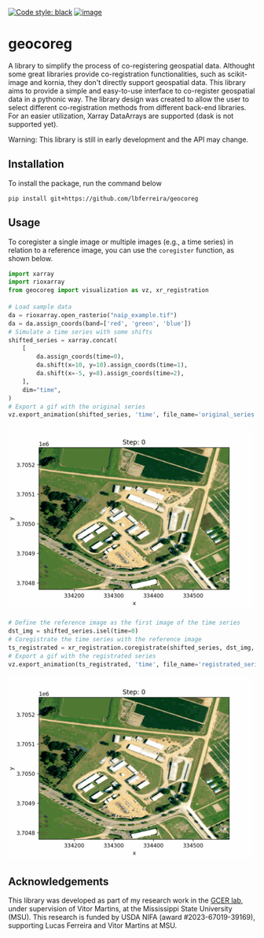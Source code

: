 [![Code style: black](https://img.shields.io/badge/code%20style-black-000000.svg)](https://github.com/psf/black)
[![image](https://colab.research.google.com/assets/colab-badge.svg)](https://colab.research.google.com/github/lbferreira/geocoreg/blob/main)
# geocoreg
A library to simplify the process of co-registering geospatial data.
Althought some great libraries provide co-registration functionalities, such as scikit-image and kornia, they don't directly support geospatial data. This library aims to provide a simple and easy-to-use interface to co-register geospatial data in a pythonic way. The library design was created to allow the user to select different co-registration methods from different back-end libraries. For an easier utilization, Xarray DataArrays are supported (dask is not supported yet).

Warning: This library is still in early development and the API may change.

## Installation
To install the package, run the command below
```
pip install git+https://github.com/lbferreira/geocoreg
```

## Usage
To coregister a single image or multiple images (e.g., a time series) in relation to a reference image, you can use the `coregister` function, as shown below.
```python
import xarray
import rioxarray
from geocoreg import visualization as vz, xr_registration

# Load sample data
da = rioxarray.open_rasterio("naip_example.tif")
da = da.assign_coords(band=['red', 'green', 'blue'])
# Simulate a time series with some shifts
shifted_series = xarray.concat(
    [
        da.assign_coords(time=0),
        da.shift(x=10, y=10).assign_coords(time=1),
        da.shift(x=-5, y=8).assign_coords(time=2),
    ],
    dim="time",
)
# Export a gif with the original series
vz.export_animation(shifted_series, 'time', file_name='original_series.gif')
```
<img src="./docs/registration_example/original_series.gif" alt="Original time series" style="width: 500px;">

```python
# Define the reference image as the first image of the time series
dst_img = shifted_series.isel(time=0)
# Coregistrate the time series with the reference image
ts_registrated = xr_registration.coregistrate(shifted_series, dst_img, registrator='pcc', registration_bands=['red',])
# Export a gif with the registrated series
vz.export_animation(ts_registrated, 'time', file_name='registrated_series.gif')
```
<img src="./docs/registration_example/registrated_series.gif" alt="Registrated time series" style="width: 500px;">

## Acknowledgements
This library was developed as part of
my research work in the [GCER lab](https://www.gcerlab.com/), under supervision of Vitor Martins, at the Mississippi State University (MSU). This research is funded by USDA NIFA (award #2023-67019-39169), supporting Lucas Ferreira and Vitor Martins at MSU.